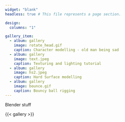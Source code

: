 ```yaml
---
widget: "blank"
headless: true # This file represents a page section.

design:
  columns: "1"

gallery_item:
  - album: gallery
    image: rotate_head.gif
    caption: Character modelling - old man being sad
  - album: gallery
    image: text.jpeg
    caption: Texturing and lighting tutorial
  - album: gallery
    image: hs2.jpeg
    caption: Hard Surface modelling
  - album: gallery
    image: bounce.gif
    caption: Bouncy ball rigging
---
```


Blender stuff

{{< gallery >}}
